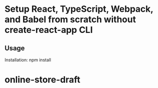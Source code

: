# Setup React, TypeScript, Webpack, and Babel from scratch without create-react-app CLI

## Usage

Installation: npm install
# online-store-draft

